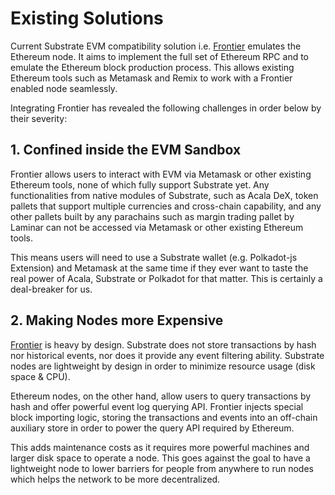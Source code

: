 # Existing Solutions

Current Substrate EVM compatibility solution i.e. [Frontier](https://github.com/paritytech/frontier) emulates the Ethereum node. It aims to implement the full set of Ethereum RPC and to emulate the Ethereum block production process. This allows existing Ethereum tools such as Metamask and Remix to work with a Frontier enabled node seamlessly.

Integrating Frontier has revealed the following challenges in order below by their severity:

## **1. Confined inside the EVM Sandbox**

Frontier allows users to interact with EVM via Metamask or other existing Ethereum tools, none of which fully support Substrate yet. Any functionalities from native modules of Substrate, such as Acala DeX, token pallets that support multiple currencies and cross-chain capability, and any other pallets built by any parachains such as margin trading pallet by Laminar can not be accessed via Metamask or other existing Ethereum tools.

This means users will need to use a Substrate wallet \(e.g. Polkadot-js Extension\) and Metamask at the same time if they ever want to taste the real power of Acala, Substrate or Polkadot for that matter. This is certainly a deal-breaker for us.

## **2. Making Nodes more Expensive**

[Frontier](https://github.com/paritytech/frontier) is heavy by design. Substrate does not store transactions by hash nor historical events, nor does it provide any event filtering ability. Substrate nodes are lightweight by design in order to minimize resource usage \(disk space & CPU\).

Ethereum nodes, on the other hand, allow users to query transactions by hash and offer powerful event log querying API. Frontier injects special block importing logic, storing the transactions and events into an off-chain auxiliary store in order to power the query API required by Ethereum.

This adds maintenance costs as it requires more powerful machines and larger disk space to operate a node. This goes against the goal to have a lightweight node to lower barriers for people from anywhere to run nodes which helps the network to be more decentralized.

